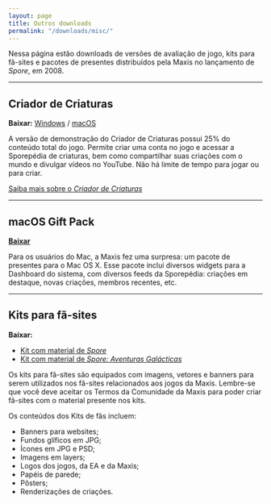 ```yaml
---
layout: page
title: Outros downloads
permalink: "/downloads/misc/"
---
```


Nessa página estão downloads de versões de avaliação de jogo, kits para fã-sites e pacotes de presentes distribuídos pela Maxis no lançamento de _Spore_, em 2008.

---

## Criador de Criaturas

**Baixar:** [Windows](https://drive.google.com/open?id=1Y3Vu2YeLQIY8viDaH-_lCCmPwms9LJFj) / [macOS](https://drive.google.com/open?id=1rZU87veCSKCA8dQezSBYoS7p9skTIvwa)

A versão de demonstração do Criador de Criaturas possui 25% do conteúdo total do jogo. Permite criar uma conta no jogo e acessar a Sporepédia de criaturas, bem como compartilhar suas criações com o mundo e divulgar vídeos no YouTube. Não há limite de tempo para jogar ou para criar.

[Saiba mais sobre o _Criador de Criaturas_](/jogos/spore-criador-de-criaturas/)

---

## macOS Gift Pack

**[Baixar](https://drive.google.com/open?id=1lioDtZaeeLSeRxs2xSXq2DLSfEsRfSoA)**

Para os usuários do Mac, a Maxis fez uma surpresa: um pacote de presentes para o Mac OS X. Esse pacote inclui diversos widgets para a Dashboard do sistema, com diversos feeds da Sporepédia: criações em destaque, novas criações, membros recentes, etc.

---

## Kits para fã-sites

**Baixar:**

- [Kit com material de _Spore_](https://drive.google.com/open?id=1mPYBnFKntlA9WWPkgusAQ2fxcLgsVh5e)
- [Kit com material de _Spore: Aventuras Galácticas_](https://drive.google.com/open?id=1lfTmP1BaxXXIJm--vnFiBPCix7TdpgBD)

Os kits para fã-sites são equipados com imagens, vetores e banners para serem utilizados nos fã-sites relacionados aos jogos da Maxis. Lembre-se que você deve aceitar os Termos da Comunidade da Maxis para poder criar fã-sites com o material presente nos kits.

Os conteúdos dos Kits de fãs incluem:

- Banners para websites;
- Fundos glíficos em JPG;
- Ícones em JPG e PSD;
- Imagens em layers;
- Logos dos jogos, da EA e da Maxis;
- Papéis de parede;
- Pôsters;
- Renderizações de criações.
